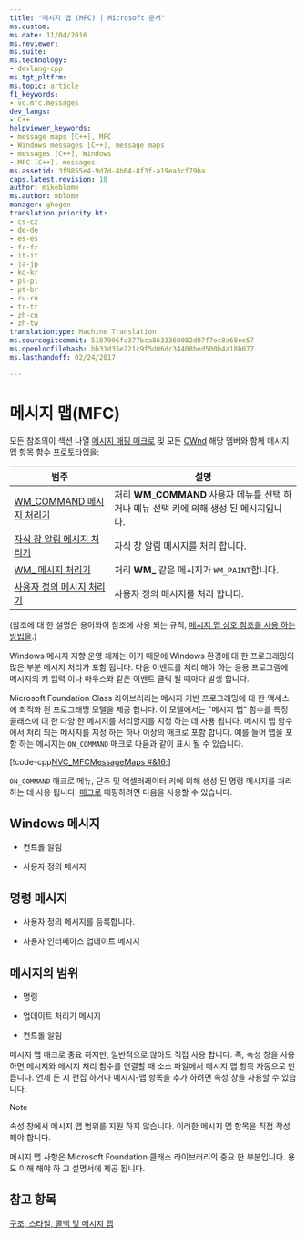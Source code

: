 ```yaml
---
title: "메시지 맵 (MFC) | Microsoft 문서"
ms.custom: 
ms.date: 11/04/2016
ms.reviewer: 
ms.suite: 
ms.technology:
- devlang-cpp
ms.tgt_pltfrm: 
ms.topic: article
f1_keywords:
- vc.mfc.messages
dev_langs:
- C++
helpviewer_keywords:
- message maps [C++], MFC
- Windows messages [C++], message maps
- messages [C++], Windows
- MFC [C++], messages
ms.assetid: 3f9855e4-9d7d-4b64-8f3f-a19ea3cf79ba
caps.latest.revision: 10
author: mikeblome
ms.author: mblome
manager: ghogen
translation.priority.ht:
- cs-cz
- de-de
- es-es
- fr-fr
- it-it
- ja-jp
- ko-kr
- pl-pl
- pt-br
- ru-ru
- tr-tr
- zh-cn
- zh-tw
translationtype: Machine Translation
ms.sourcegitcommit: 5187996fc377bca8633360082d07f7ec8a68ee57
ms.openlocfilehash: bb31d35e221c9f5d06dc34408bed500b4a18b077
ms.lasthandoff: 02/24/2017

---
```

# <a name="message-maps-mfc"></a>메시지 맵(MFC)
모든 참조의이 섹션 나열 [메시지 매핑 매크로](../../mfc/reference/message-map-macros-mfc.md) 및 모든 [CWnd](../../mfc/reference/cwnd-class.md) 해당 멤버와 함께 메시지 맵 항목 함수 프로토타입을:  
  
|범주|설명|  
|--------------|-----------------|  
|[WM_COMMAND 메시지 처리기](../../mfc/reference/wm-command-message-handler.md)|처리 **WM_COMMAND** 사용자 메뉴를 선택 하거나 메뉴 선택 키에 의해 생성 된 메시지입니다.|  
|[자식 창 알림 메시지 처리기](../../mfc/reference/child-window-notification-message-handlers.md)|자식 창 알림 메시지를 처리 합니다.|  
|[WM_ 메시지 처리기](../../mfc/reference/handlers-for-wm-messages.md)|처리 **WM_** 같은 메시지가 `WM_PAINT`합니다.|  
|[사용자 정의 메시지 처리기](../../mfc/reference/user-defined-handlers.md)|사용자 정의 메시지를 처리 합니다.|  
  
 (참조에 대 한 설명은 용어와이 참조에 사용 되는 규칙, [메시지 맵 상호 참조를 사용 하는 방법을](../../mfc/reference/how-to-use-the-message-map-cross-reference.md).)  
  
 Windows 메시지 지향 운영 체제는 이기 때문에 Windows 환경에 대 한 프로그래밍의 많은 부분 메시지 처리가 포함 됩니다. 다음 이벤트를 처리 해야 하는 응용 프로그램에 메시지의 키 입력 이나 마우스와 같은 이벤트 클릭 될 때마다 발생 합니다.  
  
 Microsoft Foundation Class 라이브러리는 메시지 기반 프로그래밍에 대 한 액세스에 최적화 된 프로그래밍 모델을 제공 합니다. 이 모델에서는 "메시지 맵" 함수를 특정 클래스에 대 한 다양 한 메시지를 처리할지를 지정 하는 데 사용 됩니다. 메시지 맵 함수에서 처리 되는 메시지를 지정 하는 하나 이상의 매크로 포함 합니다. 예를 들어 맵을 포함 하는 메시지는 `ON_COMMAND` 매크로 다음과 같이 표시 될 수 있습니다.  
  
 [!code-cpp[NVC_MFCMessageMaps #&16;](../../mfc/reference/codesnippet/cpp/message-maps-mfc_1.cpp)]  
  
 `ON_COMMAND` 매크로 메뉴, 단추 및 액셀러레이터 키에 의해 생성 된 명령 메시지를 처리 하는 데 사용 됩니다. [매크로](../../mfc/reference/message-map-macros-mfc.md) 매핑하려면 다음을 사용할 수 있습니다.  
  
## <a name="windows-messages"></a>Windows 메시지  
  
-   컨트롤 알림  
  
-   사용자 정의 메시지  
  
## <a name="command-messages"></a>명령 메시지  
  
-   사용자 정의 메시지를 등록합니다.  
  
-   사용자 인터페이스 업데이트 메시지  
  
## <a name="ranges-of-messages"></a>메시지의 범위  
  
-   명령  
  
-   업데이트 처리기 메시지  
  
-   컨트롤 알림  
  
 메시지 맵 매크로 중요 하지만, 일반적으로 않아도 직접 사용 합니다. 즉, 속성 창을 사용 하면 메시지와 메시지 처리 함수를 연결할 때 소스 파일에서 메시지 맵 항목 자동으로 만듭니다. 언제 든 지 편집 하거나 메시지-맵 항목을 추가 하려면 속성 창을 사용할 수 있습니다.  
  
> [!NOTE]
>  속성 창에서 메시지 맵 범위를 지원 하지 않습니다. 이러한 메시지 맵 항목을 직접 작성 해야 합니다.  
  
 메시지 맵 사항은 Microsoft Foundation 클래스 라이브러리의 중요 한 부분입니다. 용도 이해 해야 하 고 설명서에 제공 됩니다.  
  
## <a name="see-also"></a>참고 항목  
 [구조, 스타일, 콜백 및 메시지 맵](../../mfc/reference/structures-styles-callbacks-and-message-maps.md)



